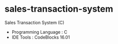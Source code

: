 # sales-transaction-system
Sales Transaction System (C)

- Programming Language : C
- IDE Tools : CodeBlocks 16.01
